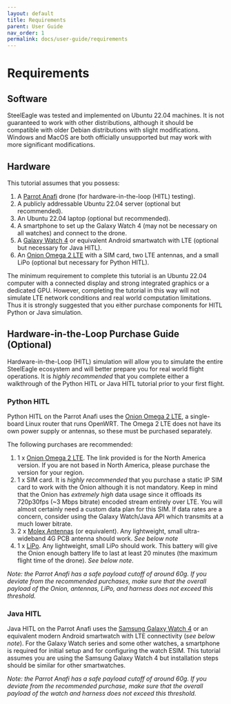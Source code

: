 ```yaml
---
layout: default
title: Requirements
parent: User Guide
nav_order: 1
permalink: docs/user-guide/requirements
---
```

# Requirements

## Software
SteelEagle was tested and implemented on Ubuntu 22.04 machines. It is not guaranteed to work with other distributions, although it should be compatible with older Debian distributions with slight modifications. Windows and MacOS are both officially unsupported but may work with more significant modifications.

## Hardware
This tutorial assumes that you possess:
1. A [Parrot Anafi](https://www.parrot.com/us/drones/anafi) drone (for hardware-in-the-loop (HITL) testing).
2. A publicly addressable Ubuntu 22.04 server (optional but recommended).
3. An Ubuntu 22.04 laptop (optional but recommended).
4. A smartphone to set up the Galaxy Watch 4 (may not be necessary on all watches) and connect to the drone.
5. A [Galaxy Watch 4](https://www.samsung.com/us/watches/galaxy-watch4/buy/) or equivalent Android smartwatch with LTE (optional but necessary for Java HITL).
6. An [Onion Omega 2 LTE](https://onion.io/store/omega2-lte-na/) with a SIM card, two LTE antennas, and a small LiPo (optional but necessary for Python HITL).

The minimum requirement to complete this tutorial is an Ubuntu 22.04 computer with a connected display and strong integrated graphics or a dedicated GPU. However, completing the tutorial in this way will not simulate LTE network conditions and real world computation limitations. Thus it is strongly suggested that you either purchase components for HITL Python or Java simulation.

## Hardware-in-the-Loop Purchase Guide (Optional)
Hardware-in-the-Loop (HITL) simulation will allow you to simulate the entire SteelEagle ecosystem and will better prepare you for real world flight operations. It is *highly recommended* that you complete either a walkthrough of the Python HITL or Java HITL tutorial prior to your first flight.

### Python HITL
Python HITL on the Parrot Anafi uses the [Onion Omega 2 LTE](https://onion.io/store/omega2-lte-na/), a single-board Linux router that runs OpenWRT. The Omega 2 LTE does not have its own power supply or antennas, so these must be purchased separately.

The following purchases are recommended:
1. 1 x [Onion Omega 2 LTE](https://www.mouser.com/ProductDetail/Onion/OM-O2LTE-NA?qs=yqaQSyyJnNhhcT0W%2FqC0PA%3D%3D). The link provided is for the North America version. If you are not based in North America, please purchase the version for your region.
2. 1 x SIM card. It is *highly recommended* that you purchase a static IP SIM card to work with the Onion although it is not mandatory. Keep in mind that the Onion has *extremely high* data usage since it offloads its 720p30fps (~3 Mbps bitrate) encoded stream entirely over LTE. You will almost certainly need a custom data plan for this SIM. If data rates are a concern, consider using the Galaxy Watch/Java API which transmits at a much lower bitrate.
3. 2 x [Molex Antennas](https://www.digikey.com/en/products/detail/molex/2125700100/10489644?utm_adgroup=&utm_source=google&utm_medium=cpc&utm_campaign=PMax%20Shopping_Product_Medium%20ROAS%20Categories&utm_term=&utm_content=&utm_id=go_cmp-20223376311_adg-_ad-__dev-c_ext-_prd-10489644_sig-Cj0KCQiApOyqBhDlARIsAGfnyMpPNSWaUFj4HC3CYBlANHco_McIhH5QFS9G4orVkqNVrHP24MXEUVgaAh4mEALw_wcB&gad_source=1&gclid=Cj0KCQiApOyqBhDlARIsAGfnyMpPNSWaUFj4HC3CYBlANHco_McIhH5QFS9G4orVkqNVrHP24MXEUVgaAh4mEALw_wcB) (or equivalent). Any lightweight, small ultra-wideband 4G PCB antenna should work. *See below note*
4. 1 x [LiPo](https://www.adafruit.com/product/1578). Any lightweight, small LiPo should work. This battery will give the Onion enough battery life to last at least 20 minutes (the maximum flight time of the drone). *See below note*.

*Note: the Parrot Anafi has a safe payload cutoff of around 60g. If you deviate from the recommended purchases, make sure that the overall payload of the Onion, antennas, LiPo, and harness does not exceed this threshold.*

### Java HITL
Java HITL on the Parrot Anafi uses the [Samsung Galaxy Watch 4](https://www.samsung.com/us/watches/galaxy-watch4/buy/) or an equivalent modern Android smartwatch with LTE connectivity (*see below note*). For the Galaxy Watch series and some other watches, a smartphone is required for initial setup and for configuring the watch ESIM. This tutorial assumes you are using the Samsung Galaxy Watch 4 but installation steps should be similar for other smartwatches.

*Note: the Parrot Anafi has a safe payload cutoff of around 60g. If you deviate from the recommended purchase, make sure that the overall payload of the watch and harness does not exceed this threshold.*

